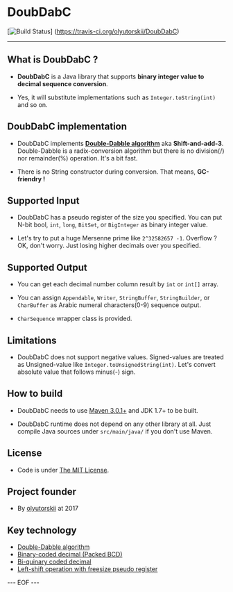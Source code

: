 # DoubDabC #

[![Build Status](https://travis-ci.org/olyutorskii/DoubDabC.svg?branch=master)]
(https://travis-ci.org/olyutorskii/DoubDabC)

-----------------------------------------------------------------------

## What is DoubDabC ? ##

* **DoubDabC** is a Java library
that supports **binary integer value to decimal sequence conversion**.

* Yes, it will substitute implementations such as
`Integer.toString(int)` and so on.


## DoubDabC implementation ##

* DoubDabC implements **[Double-Dabble algorithm][DDA]**
aka **Shift-and-add-3**.
Double-Dabble is a radix-conversion algorithm
but there is no division\(/\) nor remainder\(%\) operation.
It's a bit fast.

* There is no String constructor during conversion.
That means, **GC-friendry !**


## Supported Input ##

* DoubDabC has a pseudo register of the size you specified.
You can put N-bit bool, `int`, `long`, `BitSet`, or `BigInteger`
as binary integer value.

* Let's try to put a huge Mersenne prime like `2^32582657 -1`.
Overflow ? OK, don't worry.
Just losing higher decimals over you specified.


## Supported Output ##

* You can get each decimal number column result by `int` or `int[]` array.

* You can assign
`Appendable`, `Writer`, `StringBuffer`, `StringBuilder`, or `CharBuffer`
as Arabic numeral characters\(0-9\) sequence output.

* `CharSequence` wrapper class is provided.


## Limitations ##

* DoubDabC does not support negative values.
Signed-values are treated as Unsigned-value
like `Integer.toUnsignedString(int)`.
Let's convert absolute value that follows minus\(-\) sign.


## How to build ##

* DoubDabC needs to use [Maven 3.0.1+](https://maven.apache.org/)
and JDK 1.7+ to be built.

* DoubDabC runtime does not depend on any other library at all.
Just compile Java sources under `src/main/java/` if you don't use Maven.


## License ##

* Code is under [The MIT License][MIT].


## Project founder ##

* By [olyutorskii](https://github.com/olyutorskii) at 2017


## Key technology ##

- [Double-Dabble algorithm][DDA]
- [Binary-coded decimal (Packed BCD)][PBCD]
- [Bi-quinary coded decimal][BQCD]
- [Left-shift operation with freesize pseudo register][LSFT]


[DDA]: https://en.wikipedia.org/wiki/Double_dabble "Double-Dabble algorithm"
[PBCD]: https://en.wikipedia.org/wiki/Binary-coded_decimal#Packed_BCD "Packed Binary coded decimal"
[BQCD]: https://en.wikipedia.org/wiki/Bi-quinary_coded_decimal "Bi-quinary coded decimal"
[LSFT]: https://en.wikipedia.org/wiki/Bitwise_operation#Bit_shifts "Left shift"
[MIT]: https://opensource.org/licenses/MIT


--- EOF ---
